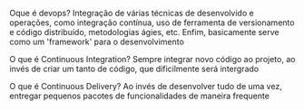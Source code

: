 Oque é devops?
	Integração de várias técnicas de desenvolvido e operações, como integração contínua, uso de ferramenta de versionamento e código distribuído, metodologias ágies, etc. Enfim, basicamente serve como um 'framework' para o desenvolvimento

O que é Continuous Integration?
	Sempre integrar novo código ao projeto, ao invés de criar um tanto de código, que dificilmente será intergrado

O que é Continuous Delivery?
	Ao invés de desenvolver tudo de uma vez, entregar pequenos pacotes de funcionalidades de maneira frequente